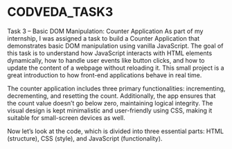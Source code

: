# CODVEDA_TASK3
 Task 3 – Basic DOM Manipulation: Counter Application
As part of my internship, I was assigned a task to build a Counter Application that demonstrates basic DOM manipulation using vanilla JavaScript. The goal of this task is to understand how JavaScript interacts with HTML elements dynamically, how to handle user events like button clicks, and how to update the content of a webpage without reloading it. This small project is a great introduction to how front-end applications behave in real time.

The counter application includes three primary functionalities: incrementing, decrementing, and resetting the count. Additionally, the app ensures that the count value doesn’t go below zero, maintaining logical integrity. The visual design is kept minimalistic and user-friendly using CSS, making it suitable for small-screen devices as well.

Now let’s look at the code, which is divided into three essential parts: HTML (structure), CSS (style), and JavaScript (functionality).
